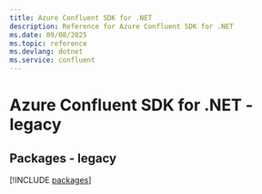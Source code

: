 ```yaml
---
title: Azure Confluent SDK for .NET
description: Reference for Azure Confluent SDK for .NET
ms.date: 09/08/2025
ms.topic: reference
ms.devlang: dotnet
ms.service: confluent
---
```

# Azure Confluent SDK for .NET - legacy
## Packages - legacy
[!INCLUDE [packages](confluent-index.md)]